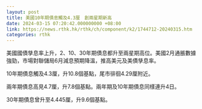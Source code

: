 ```yaml
---
layout: post
title: 美國10年期債息觸及4.3厘　創兩星期新高
date: 2024-03-15 07:20:42.000000000 +08:00
link: https://news.rthk.hk/rthk/ch/component/k2/1744712-20240315.htm
categories: rthk
---
```


美國國債孳息率上升，2、10、30年期債息都升至兩星期高位。美國2月通脹數據強勁，市場對聯儲局6月減息預期降溫，推高美元及美債孳息率。

10年期債息觸及4.3厘，升10.8個基點，尾市徘徊4.29厘附近。

兩年期債息高見4.7厘，升7.8個基點。兩年期及10年期債息同樣連升4日。

30年期債息曾升至4.445厘，升9.6個基點。

